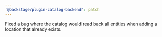 ```yaml
---
'@backstage/plugin-catalog-backend': patch
---
```


Fixed a bug where the catalog would read back all entities when adding a location that already exists.
